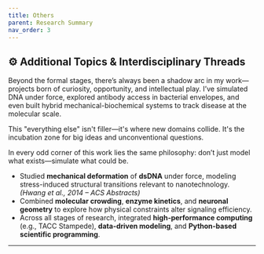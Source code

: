```yaml
---
title: Others
parent: Research Summary
nav_order: 3
---
```

## ⚙️ Additional Topics & Interdisciplinary Threads

Beyond the formal stages, there’s always been a shadow arc in my work—projects born of curiosity, opportunity, and intellectual play. I’ve simulated DNA under force, explored antibody access in bacterial envelopes, and even built hybrid mechanical-biochemical systems to track disease at the molecular scale.

This "everything else" isn't filler—it's where new domains collide. It's the incubation zone for big ideas and unconventional questions.

In every odd corner of this work lies the same philosophy: don’t just model what exists—simulate what could be.

- Studied **mechanical deformation** of **dsDNA** under force, modeling stress-induced structural transitions relevant to nanotechnology.  
  *(Hwang et al., 2014 – ACS Abstracts)*
- Combined **molecular crowding**, **enzyme kinetics**, and **neuronal geometry** to explore how physical constraints alter signaling efficiency.
- Across all stages of research, integrated **high-performance computing** (e.g., TACC Stampede), **data-driven modeling**, and **Python-based scientific programming**.

---